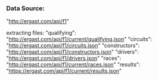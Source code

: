 ### Data Source:


"http://ergast.com/api/f1"

extracting files:
    "qualifying": "http://ergast.com/api/f1/current/qualifying.json"
    "circuits": "http://ergast.com/api/f1/circuits.json"
    "constructors": "http://ergast.com/api/f1/constructors.json"
    "drivers": "http://ergast.com/api/f1/drivers.json"
    "races": "http://ergast.com/api/f1/current/races.json"
    "results": "https://ergast.com/api/f1/current/results.json"
